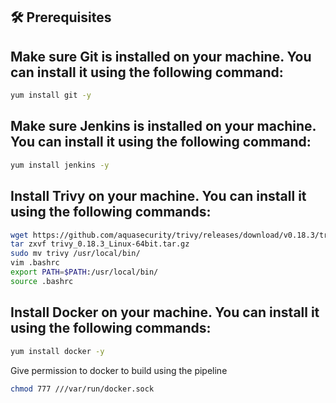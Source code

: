 ## 🛠️ Prerequisites

## Make sure Git is installed on your machine. You can install it using the following command:

```bash
yum install git -y
```
## Make sure Jenkins is installed on your machine. You can install it using the following command:
```bash
yum install jenkins -y
```
## Install Trivy on your machine. You can install it using the following commands:
```bash
wget https://github.com/aquasecurity/trivy/releases/download/v0.18.3/trivy_0.18.3_Linux-64bit.tar.gz
tar zxvf trivy_0.18.3_Linux-64bit.tar.gz
sudo mv trivy /usr/local/bin/
vim .bashrc
export PATH=$PATH:/usr/local/bin/
source .bashrc  
```

## Install Docker on your machine. You can install it using the following commands:
```bash
yum install docker -y
```
Give permission to docker to build using the pipeline
```bash
chmod 777 ///var/run/docker.sock
```
